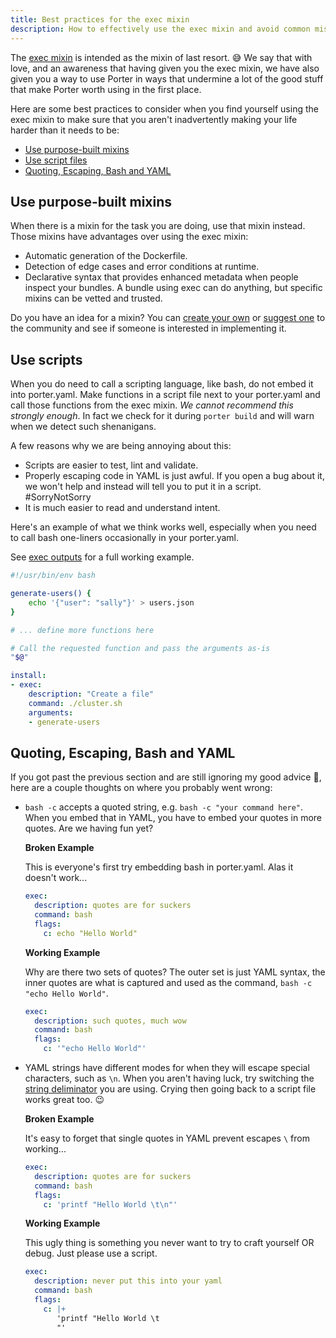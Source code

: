 ```yaml
---
title: Best practices for the exec mixin
description: How to effectively use the exec mixin and avoid common mistakes.
---
```


The [exec mixin](/mixins/exec/) is intended as the mixin of last resort. 😅 We
say that with love, and an awareness that having given you the exec mixin, we
have also given you a way to use Porter in ways that undermine a lot of the good
stuff that make Porter worth using in the first place.

Here are some best practices to consider when you find yourself using the exec
mixin to make sure that you aren't inadvertently making your life harder than it
needs to be:

* [Use purpose-built mixins](#use-purpose-built-mixins) 
* [Use script files](#use-scripts)
* [Quoting, Escaping, Bash and YAML](#quoting-escaping-bash-and-yaml)

## Use purpose-built mixins

When there is a mixin for the task you are doing, use that mixin instead. Those
mixins have advantages over using the exec mixin:

* Automatic generation of the Dockerfile.
* Detection of edge cases and error conditions at runtime.
* Declarative syntax that provides enhanced metadata when people inspect your
  bundles. A bundle using exec can do anything, but specific mixins can be
  vetted and trusted.

Do you have an idea for a mixin? You can [create your own](/mixin-dev-guide/) or
[suggest one][new-issue] to the community and see if someone is interested in
implementing it.

[new-issue]: https://github.com/getporter/porter/issues/new

## Use scripts

When you do need to call a scripting language, like bash, do not embed it into
porter.yaml. Make functions in a script file next to your porter.yaml and call
those functions from the exec mixin. _We cannot recommend this strongly enough_.
In fact we check for it during `porter build` and will warn when we detect such
shenanigans.

A few reasons why we are being annoying about this:

* Scripts are easier to test, lint and validate.
* Properly escaping code in YAML is just awful. If you open a bug about it, we 
  won't help and instead will tell you to put it in a script. #SorryNotSorry
* It is much easier to read and understand intent.

Here's an example of what we think works well, especially when you need to call
bash one-liners occasionally in your porter.yaml.

See [exec outputs][exec-outputs] for a full working example.

```bash
#!/usr/bin/env bash

generate-users() {
    echo '{"user": "sally"}' > users.json
}

# ... define more functions here

# Call the requested function and pass the arguments as-is
"$@"
```

```yaml
install:
- exec:
    description: "Create a file"
    command: ./cluster.sh
    arguments:
    - generate-users
```

[exec-outputs]: /example-bundles/src/exec-outputs/

## Quoting, Escaping, Bash and YAML

If you got past the previous section and are still ignoring my good advice 😬,
here are a couple thoughts on where you probably went wrong:

* `bash -c` accepts a quoted string, e.g. `bash -c "your command here"`. When you
  embed that in YAML, you have to embed your quotes in more quotes. Are we having
  fun yet?

    **Broken Example**
    
    This is everyone's first try embedding bash in porter.yaml. Alas it doesn't work...
    ```yaml
    exec:
      description: quotes are for suckers
      command: bash
      flags:
        c: echo "Hello World"
    ```

    **Working Example**

    Why are there two sets of quotes? The outer set is just YAML syntax, the inner quotes are what is captured and used as the command, `bash -c "echo Hello World"`.
    ```yaml
    exec:
      description: such quotes, much wow
      command: bash
      flags:
        c: '"echo Hello World"'
    ```

* YAML strings have different modes for when they will escape special
  characters, such as `\n`. When you aren't having luck, try switching the
  [string deliminator](https://yaml-multiline.info/) you are using. Crying then
  going back to a script file works great too. 😉

    **Broken Example**

    It's easy to forget that single quotes in YAML prevent escapes `\` from working...

    ```yaml
    exec:
      description: quotes are for suckers
      command: bash
      flags:
        c: 'printf "Hello World \t\n"'
    ```

    **Working Example**

    This ugly thing is something you never want to try to craft yourself OR debug. Just please use a script.
    ```yaml
    exec:
      description: never put this into your yaml
      command: bash
      flags:
        c: |+
           'printf "Hello World \t
           "'
    ```
